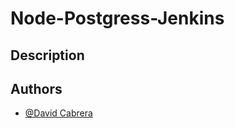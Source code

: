 
# Node-Postgress-Jenkins

## Description

## Authors

- [@David Cabrera](https://www.github.com/hdavidvc)

